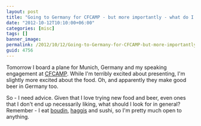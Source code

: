 ```yaml
---
layout: post
title: "Going to Germany for CFCAMP - but more importantly - what do I eat?"
date: "2012-10-12T10:10:00+06:00"
categories: [misc]
tags: []
banner_image: 
permalink: /2012/10/12/Going-to-Germany-for-CFCAMP-but-more-importantly-what-do-I-eat
guid: 4756
---
```


Tomorrow I board a plane for Munich, Germany and my speaking engagement at <a href="http://www.cfcamp.org">CFCAMP</a>. While I'm terribly excited about presenting, I'm slightly more excited about the food. Oh, and apparently they make good beer in Germany too.

So - I need advice. Given that I love trying new food and beer, even ones that I don't end up necessarily liking, what should I look for in general? Remember - I eat <a href="http://en.wikipedia.org/wiki/Boudin">boudin</a>, <a href="http://en.wikipedia.org/wiki/Haggis">haggis</a> and sushi, so I'm pretty much open to anything.